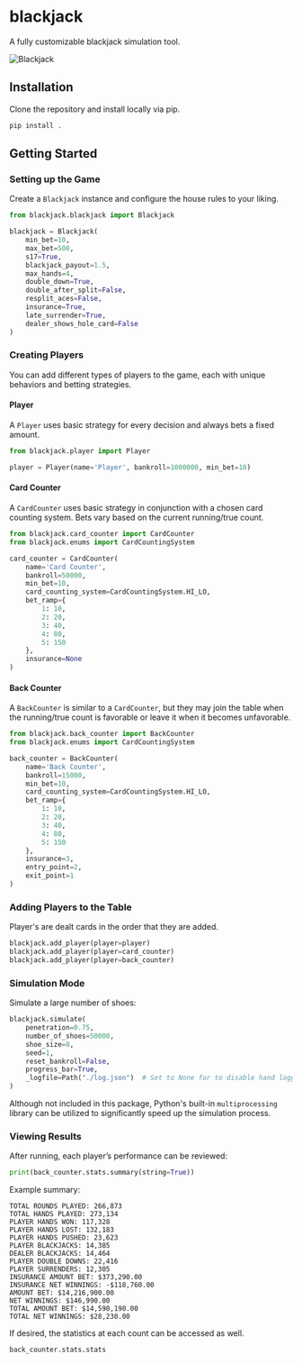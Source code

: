 # blackjack

A fully customizable blackjack simulation tool.

![Blackjack](/images/blackjack.jpg?raw=true)

## Installation

Clone the repository and install locally via pip.

```python
pip install .
```

## Getting Started

### Setting up the Game

Create a `Blackjack` instance and configure the house rules to your liking.

```python
from blackjack.blackjack import Blackjack

blackjack = Blackjack(
    min_bet=10,
    max_bet=500,
    s17=True,
    blackjack_payout=1.5,
    max_hands=4,
    double_down=True,
    double_after_split=False,
    resplit_aces=False,
    insurance=True,
    late_surrender=True,
    dealer_shows_hole_card=False
)
```

### Creating Players

You can add different types of players to the game, each with unique behaviors and betting strategies.

#### Player

A `Player` uses basic strategy for every decision and always bets a fixed amount.

```python
from blackjack.player import Player

player = Player(name='Player', bankroll=1000000, min_bet=10)
```

#### Card Counter

A `CardCounter` uses basic strategy in conjunction with a chosen card counting system. Bets vary based on the current running/true count.

```python
from blackjack.card_counter import CardCounter
from blackjack.enums import CardCountingSystem

card_counter = CardCounter(
    name='Card Counter',
    bankroll=50000,
    min_bet=10,
    card_counting_system=CardCountingSystem.HI_LO,
    bet_ramp={
        1: 10,
        2: 20,
        3: 40,
        4: 80,
        5: 150
    },
    insurance=None
)
```

#### Back Counter

A `BackCounter` is similar to a `CardCounter`, but they may join the table when the running/true count is favorable or leave it when it becomes unfavorable.

```python
from blackjack.back_counter import BackCounter
from blackjack.enums import CardCountingSystem

back_counter = BackCounter(
    name='Back Counter',
    bankroll=15000,
    min_bet=10,
    card_counting_system=CardCountingSystem.HI_LO,
    bet_ramp={
        1: 10,
        2: 20,
        3: 40,
        4: 80,
        5: 150
    },
    insurance=3,
    entry_point=2,
    exit_point=1
)
```

### Adding Players to the Table

Player's are dealt cards in the order that they are added.

```python
blackjack.add_player(player=player)
blackjack.add_player(player=card_counter)
blackjack.add_player(player=back_counter)
```

### Simulation Mode

Simulate a large number of shoes:

```python
blackjack.simulate(
    penetration=0.75,
    number_of_shoes=50000,
    shoe_size=8,
    seed=1,
    reset_bankroll=False,
    progress_bar=True,
    _logfile=Path("./log.json")  # Set to None for to disable hand logging.
)
```

Although not included in this package, Python's built-in `multiprocessing` library can be utilized to significantly speed up the simulation process.

### Viewing Results

After running, each player’s performance can be reviewed:

```python
print(back_counter.stats.summary(string=True))
```

Example summary:

```
TOTAL ROUNDS PLAYED: 266,873
TOTAL HANDS PLAYED: 273,134
PLAYER HANDS WON: 117,328
PLAYER HANDS LOST: 132,183
PLAYER HANDS PUSHED: 23,623
PLAYER BLACKJACKS: 14,385
DEALER BLACKJACKS: 14,464
PLAYER DOUBLE DOWNS: 22,416
PLAYER SURRENDERS: 12,305
INSURANCE AMOUNT BET: $373,290.00
INSURANCE NET WINNINGS: -$118,760.00
AMOUNT BET: $14,216,900.00
NET WINNINGS: $146,990.00
TOTAL AMOUNT BET: $14,590,190.00
TOTAL NET WINNINGS: $28,230.00
```

If desired, the statistics at each count can be accessed as well.

```python
back_counter.stats.stats
```